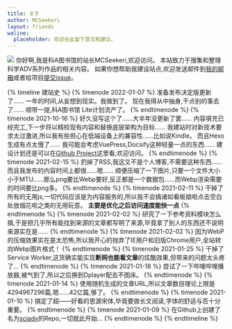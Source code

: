 ```yaml
---
title: 关于
author: MCSeekeri
layout: friends
waline:
  placeholder: 欢迎在此留下意见和建议。
---
```


![](https://cdn.jsdelivr.net/npm/sciadvfiles@1.0.5/RINE/8.webp)
你好啊,我是科A图书馆的站长MCSeekeri,欢迎访问。
本站致力于搜集和整理科学ADV系列作品的相关内容。
如果你想帮助我建设站点,欢迎发送邮件到[我的邮箱](mailto:hiyajo.maho@outlook.com)或者给项目[提交issue](https://github.com/MCSeekeri/sciadv/issues)。

<!-- more -->

{% timeline 建站史 %}
{% timenode 2022-01-07 %}
准备发布决定版更新了……
一年的时间,从妄想到现实。我做到了。
现在我得从中抽身,干点别的事去了……
顺带一提,科A图书馆 Lite计划流产了。
{% endtimenode %}
{% timenode 2021-10-16 %}
好久没写这个了……大半年没更新了罢……
内容填充已经完工,下一步将以精校现有内容和替换底层架构为目标……
我建站时对新技术要求太过激进,所以我有些担心在低端设备上的兼容性……比如说Kindle。
而且Hexo生成有点太慢了……
我可能会考虑VuePress,Docsify这种轻量一点的东西……
建设计划还是可以在[Github Project](https://github.com/MCSeekeri/sciadv/projects)这里看,欢迎访问。
{% endtimenode %}
{% timenode 2021-02-15 %}
扔掉了RSS,我这又不是个人博客,不需要这种东西……
而且我发布的内容时间上都很……嗯……
顺便压缩了一下图片,只要一个文件大小小于MTU……那么png要比Webp要好,反正都是一个数据包……而Webp渲染需要的时间要比png多。
{% endtimenode %}
{% timenode 2021-02-11 %}
干掉了所有的无用js,一切代码应该是为内容服务的,所以我不会搞诸如看板娘啦点击空白处放烟花啦之类的无用玩意。
**主要是优化之后访问速度能快一点**
{% endtimenode %}
{% timenode 2021-02-02 %}
研究了一下参考资料模块怎么搞,于是把几乎所有能找到来源的文章都写明了来源,毕竟拿了别人的东西还不说明来源实在是……
{% endtimenode %}
{% timenode 2021-02-02 %}
因为WebP的压缩效果实在是太恐怖,所以我开心的抛弃了IE用户和旧版Chrome用户,全站转向Webp图片格式！
{% endtimenode %}
{% timenode 2021-01-25 %}
干掉了Service Worker,这货确实能实现**断网也能看文章**的炫酷效果,但带来的问题太头疼了…
{% endtimenode %}
{% timenode 2021-01-18 %}
尝试了一下哔哩哔哩播放器,被气到了,所以之后换到Dplayer配去不图床。
{% endtimenode %}
{% timenode 2021-01-14 %}
使用随机生成的文章URL,所以文章数目理论上限是4294967296篇,嗯……42亿篇,够了。
{% endtimenode %}
{% timenode 2021-01-10 %}
搞定了超——好看的思源宋体,毕竟要做长文阅读,字体的舒适与否十分重要。
{% endtimenode %}
{% timenode 2021-01-09 %}
在Github上创建了名为[sciadv](https://github.com/MCSeekeri/sciadv)的Repo,一切就此开始…
{% endtimenode %}
{% endtimeline %}